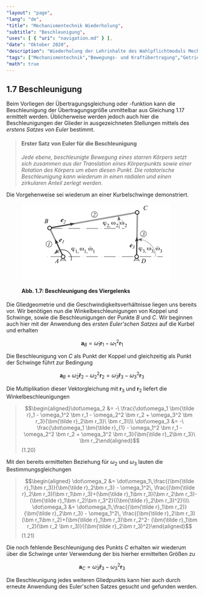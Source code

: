 ```yaml
---
"layout": "page",
"lang": "de",
"title": "Mechanismentechnik Wiederholung",
"subtitle": "Beschleunigung",
"uses": [ { "uri": "navigation.md" } ],
"date": "Oktober 2020",
"description": "Wiederholung der Lehrinhalte des Wahlpflichtmoduls Mechanismentechnik",
"tags": ["Mechanismentechnik","Bewegungs- und Kraftübertragung","Getriebekinematik","Schleifengleichung","Viergelenk","Lageanalyse","Übertragungsfunktion","Koppelkurven","Geschwindigkeit","Beschleunigung","g2","mec2"],
"math": true
---
```


## 1.7 Beschleunigung

Beim Vorliegen der Übertragungsgleichung oder -funktion kann die Beschleunigung der Übertragungsgröße unmittelbar aus Gleichung 1.17 ermittelt werden. Üblicherweise werden jedoch auch hier die Beschleunigungen der Glieder in ausgezeichneten Stellungen mittels des *erstens Satzes von Euler* bestimmt.

> #### Erster Satz von Euler für die Beschleunigung
>
> *Jede ebene, beschleunigte Bewegung eines starren Körpers setzt sich zusammen aus der Translation eines Körperpunkts sowie einer Rotation des Körpers um eben diesen Punkt. Die rotatorische Beschleunigung kann wiederum in einen radialen und einen zirkularen Anteil zerlegt werden.*

Die Vorgehenweise sei wiederum an einer Kurbelschwinge demonstriert.

<figure>
<img src="../Bilder/Beschl_Viergelenk.png">

#### **Abb. 1.7:** Beschleunigung des Viergelenks

</figure>

Die Gliedgeometrie und die Geschwindigkeitsverhältnisse liegen uns bereits vor. Wir benötigen nun die Winkelbeschleunigungen von Koppel und Schwinge, sowie die Beschleunigungen der Punkte $B$ und $C$. Wir beginnen auch hier mit der Anwendung des *ersten Euler'schen Satzes* auf die Kurbel und erhalten

$$\bm a_B = \dot\omega_1 \bm r_1 - \omega_1^2 \bm r_1$$

Die Beschleunigung von $C$ als Punkt der Koppel und gleichzeitig als Punkt der Schwinge führt zur Bedingung

$$\bm a_B + \dot\omega_2 \bm{\tilde r}_2 - \omega_2^2 \bm r_2 = \dot\omega_3 \bm{\tilde r}_3 - \omega_3^2 \bm r_3$$

Die Multiplikation dieser Vektorgleichung mit $\bm r_3$ und $\bm r_2$ liefert die Winkelbeschleunigungen

> $$\begin{aligned}\dot\omega_2 &= -\ \frac{\dot\omega_1 \bm{\tilde r}_1 - \omega_1^2 \bm r_1 - \omega_2^2 \bm r_2 + \omega_3^2 \bm r_3}{\bm{\tilde r}_2\bm r_3}\ \bm r_3\\\\
\dot\omega_3 &= -\ \frac{\dot\omega_1 \bm{\tilde r}_{1} - \omega_1^2 \bm r_1 - \omega_2^2 \bm r_2 + \omega_3^2 \bm r_3}{\bm{\tilde r}_2\bm r_3}\ \bm r_2\end{aligned}$$(1.20)

Mit den bereits ermittelten Beziehung für $\omega_2$ und $\omega_3$ lauten die Bestimmungsgleichungen

> $$\begin{aligned}
\dot\omega_2 &= \dot\omega_1\,\frac{(\bm{\tilde r}_1\bm r_3)}{\bm{\tilde r}_2\bm r_3} - \omega_1^2\, \frac{(\bm{\tilde r}_2\bm r_3)(\bm r_1\bm r_3)+(\bm{\tilde r}_1\bm r_3)(\bm r_2\bm r_3)- (\bm{\tilde r}_1\bm r_2)\bm r_3^2}{(\bm{\tilde r}_2\bm r_3)^2}\\\\
\dot\omega_3 &= \dot\omega_1\,\frac{(\bm{\tilde r}_1\bm r_2)}{\bm{\tilde r}_2\bm r_3} - \omega_1^2\, \frac{(\bm{\tilde r}_2\bm r_3)(\bm r_1\bm r_2)+(\bm{\tilde r}_1\bm r_3)\bm r_2^2- (\bm{\tilde r}_1\bm r_2)(\bm r_2 \bm r_3)}{(\bm{\tilde r}_2\bm r_3)^2}\end{aligned}$$(1.21)

Die noch fehlende Beschleunigung des Punkts $C$ erhalten wir wiederum über die Schwinge unter Verwendung der bis hierher ermittelten Größen zu

$$\bm a_C =\dot\omega_3\bm{\tilde r}_3 - \omega_3^2\bm r_3$$

Die Beschleunigung jedes weiteren Gliedpunkts kann hier auch durch erneute Anwendung des Euler'schen Satzes gesucht und gefunden werden.